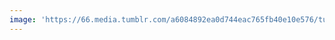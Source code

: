 ```yaml
---
image: 'https://66.media.tumblr.com/a6084892ea0d744eac765fb40e10e576/tumblr_n9zby7wqAc1tbdx3so1_r1_1280.jpg'
---
```

